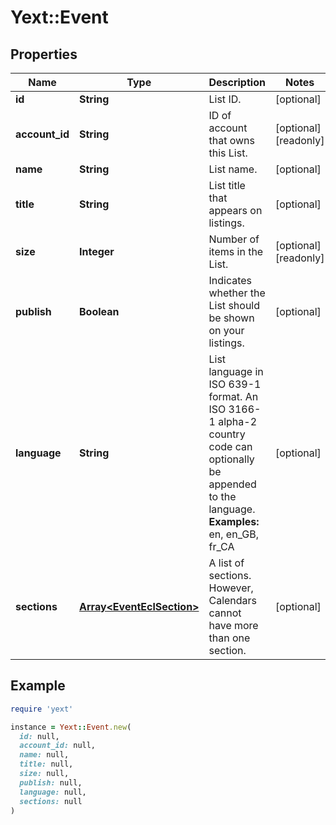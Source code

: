 # Yext::Event

## Properties

| Name | Type | Description | Notes |
| ---- | ---- | ----------- | ----- |
| **id** | **String** | List ID. | [optional] |
| **account_id** | **String** | ID of account that owns this List. | [optional][readonly] |
| **name** | **String** | List name. | [optional] |
| **title** | **String** | List title that appears on listings. | [optional] |
| **size** | **Integer** | Number of items in the List. | [optional][readonly] |
| **publish** | **Boolean** | Indicates whether the List should be shown on your listings. | [optional] |
| **language** | **String** | List language in ISO 639-1 format. An ISO 3166-1 alpha-2 country code can optionally be appended to the language.  **Examples:** en, en_GB, fr_CA  | [optional] |
| **sections** | [**Array&lt;EventEclSection&gt;**](EventEclSection.md) | A list of sections. However, Calendars cannot have more than one section. | [optional] |

## Example

```ruby
require 'yext'

instance = Yext::Event.new(
  id: null,
  account_id: null,
  name: null,
  title: null,
  size: null,
  publish: null,
  language: null,
  sections: null
)
```

